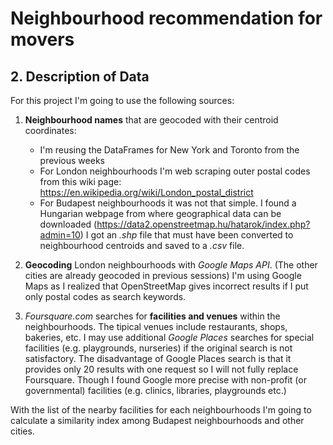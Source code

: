 # Neighbourhood recommendation for movers
## 2. Description of Data
For this project I'm going to use the following sources:
1. **Neighbourhood names** that are geocoded with their centroid coordinates:
    - I'm reusing the DataFrames for New York and Toronto from the previous weeks
    - For London neighbourhoods I'm web scraping outer postal codes from this wiki page: https://en.wikipedia.org/wiki/London_postal_district
    - For Budapest neighbourhoods it was not that simple. I found a Hungarian webpage from where geographical data can be downloaded (https://data2.openstreetmap.hu/hatarok/index.php?admin=10) I got an *.shp* file that must have been converted to neighbourhood centroids and saved to a *.csv* file.

2. **Geocoding** London neighbourhoods with *Google Maps API*. (The other cities are already geocoded in previous sessions) I'm using Google Maps as I realized that OpenStreetMap gives incorrect results if I put only postal codes as search keywords.

3. *Foursquare.com* searches for **facilities and venues** within the neighbourhoods. The tipical venues include restaurants, shops, bakeries, etc. I may use additional *Google Places* searches for special facilities (e.g. playgrounds, nurseries) if the original search is not satisfactory. The disadvantage of Google Places search is that it provides only 20 results with one request so I will not fully replace Foursquare. Though I found Google more precise with non-profit (or governmental) facilities (e.g. clinics, libraries, playgrounds etc.)

With the list of the nearby facilities for each neighbourhoods I'm going to calculate a similarity index among Budapest neighbourhoods and other cities. 
